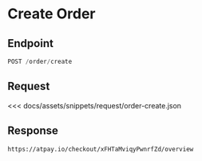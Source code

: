 # Create Order

## Endpoint
```powershell
POST /order/create
```

## Request
<<< docs/assets/snippets/request/order-create.json

## Response
```txt
https://atpay.io/checkout/xFHTaMviqyPwnrfZd/overview
```